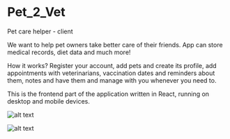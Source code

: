 # Pet_2_Vet
Pet care helper - client

We want to help pet owners take better care of  their friends. App can store medical records, diet data and much more!

How it works?
  Register your account, 
  add pets and create its profile, 
  add appointments with veterinarians, vaccination dates and reminders about them, notes and have them and manage with you whenever you need to.
 
This is the frontend part of the application written in React, running on desktop and mobile devices.

![alt text](https://i.imgur.com/Gr5nWjk.png)

![alt text](https://images-ext-2.discordapp.net/external/sPnOsqNXGhubSs50jv7fHnVs9RfmUulnE9G0jefYFJ8/https/i.imgur.com/JvK7SaV.png?width=1294&height=602)
